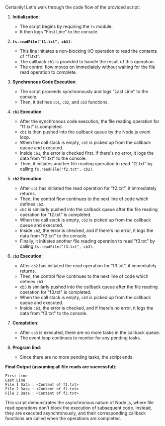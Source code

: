 Certainly! Let's walk through the code flow of the provided script:

1. **Initialization**:
   - The script begins by requiring the `fs` module.
   - It then logs "First Line" to the console.

2. **`fs.readFile("f1.txt", cb1)`**:
   - This line initiates a non-blocking I/O operation to read the contents of "f1.txt".
   - The callback `cb1` is provided to handle the result of this operation.
   - The control flow moves on immediately without waiting for the file read operation to complete.

3. **Synchronous Code Execution**:
   - The script proceeds synchronously and logs "Last Line" to the console.
   - Then, it defines `cb1`, `cb2`, and `cb3` functions.

4. **`cb1` Execution**:
   - After the synchronous code execution, the file reading operation for "f1.txt" is completed.
   - `cb1` is then pushed into the callback queue by the Node.js event loop.
   - When the call stack is empty, `cb1` is picked up from the callback queue and executed.
   - Inside `cb1`, the error is checked first. If there's no error, it logs the data from "f1.txt" to the console.
   - Then, it initiates another file reading operation to read "f2.txt" by calling `fs.readFile("f2.txt", cb2)`.

5. **`cb2` Execution**:
   - After `cb1` has initiated the read operation for "f2.txt", it immediately returns.
   - Then, the control flow continues to the next line of code which defines `cb2`.
   - `cb2` is similarly pushed into the callback queue after the file reading operation for "f2.txt" is completed.
   - When the call stack is empty, `cb2` is picked up from the callback queue and executed.
   - Inside `cb2`, the error is checked, and if there's no error, it logs the data from "f2.txt" to the console.
   - Finally, it initiates another file reading operation to read "f3.txt" by calling `fs.readFile("f3.txt", cb3)`.

6. **`cb3` Execution**:
   - After `cb2` has initiated the read operation for "f3.txt", it immediately returns.
   - Then, the control flow continues to the next line of code which defines `cb3`.
   - `cb3` is similarly pushed into the callback queue after the file reading operation for "f3.txt" is completed.
   - When the call stack is empty, `cb3` is picked up from the callback queue and executed.
   - Inside `cb3`, the error is checked, and if there's no error, it logs the data from "f3.txt" to the console.

7. **Completion**:
   - After `cb3` is executed, there are no more tasks in the callback queue.
   - The event loop continues to monitor for any pending tasks.

8. **Program End**:
   - Since there are no more pending tasks, the script ends.

**Final Output (assuming all file reads are successful)**:
```
First Line
Last Line
File 1 Data : <Content of f1.txt>
File 2 Data : <Content of f2.txt>
File 3 Data : <Content of f3.txt>
```

This script demonstrates the asynchronous nature of Node.js, where file read operations don't block the execution of subsequent code. Instead, they are executed asynchronously, and their corresponding callback functions are called when the operations are completed.